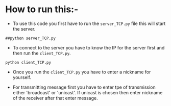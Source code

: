 # How to run this:-
- To use this code you first have to run the ```server_TCP.py``` file this will start the server.

``` 
##python server_TCP.py
```

- To connect to the server you have to know the IP for the server first and then run the ```client_TCP.py```.


```
python client_TCP.py
```
- Once you run the ```client_TCP.py``` you have to enter a nickname for yourself.

- For transmitting message first you have to enter tpe of transmission either 'broadcast' or 'unicast'. If unicast is chosen then enter    nickname of the receiver after that enter message.
